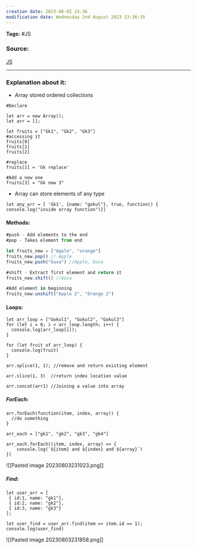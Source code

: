 ```yaml
---
creation date: 2023-08-02 23:36
modification date: Wednesday 2nd August 2023 23:36:35
---
```


**Tags:** #JS 

### Source:
[JS](https://javascript.info/array)

--------------------------------------
### Explanation about it:

* Array stored ordered collections

```
#Declare

let arr = new Array();
let arr = [];

let fruits = ["Gk1", "Gk2", "Gk3"]
#accessing it
fruits[0]
fruits[1]
fruits[2]

#replace
fruits[1] = 'Gk replace'

#Add a new one
fruits[3] = "Gk new 3"
```

* Array can store elements of any type

```
let any_arr = [ 'Gk1', {name: "gokul"}, true, function() { console.log("inside array function")}]
```


#### Methods:

```Javascript
#push - Add elements to the end
#pop - Takes element from end

let fruits_new = ["Apple", "orange"]
fruits_new.pop() // Apple
fruits_new.push("Guva") //Apple, Guva

#shift - Extract first element and return it
fruits_new.shift() //Guva

#Add element in beginning
fruits_new.unshift("Apple 2", "Orange 2")
```

#### Loops:

```
let arr_loop = ["Gokul1", "Gokul2", "Gokul3"]
for (let i = 0; i < arr_loop.length; i++) {
  console.log(arr_loop[i]);
}
```

```
for (let fruit of arr_loop) {
  console.log(fruit)
}
```


```
arr.splice(1, 1); //remove and return existing element

arr.slice(1, 3)  //return index location value

arr.concat(arr1) //Joining a value into array
```

##### ForEach:

```
arr.forEach(function(item, index, array)) {
  //do something
}

arr_each = ["gk1", "gk2", "gk3", "gk4"]

arr_each.forEach((item, index, array) => {
	console.log(`${item} and ${index} and ${array}`)
})
```

![[Pasted image 20230803231023.png]]

##### Find:

```
let user_arr = [
 { id:1, name: "gk1"},
 { id:2, name: "gk2"},
 { id:3, name: "gk3"}
];

let user_find = user_arr.find(item => item.id == 1);
console.log(user_find)
```

![[Pasted image 20230803231858.png]]

